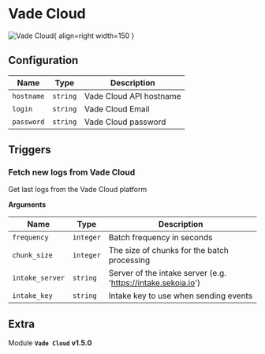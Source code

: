 # Vade Cloud

![Vade Cloud](/assets/playbooks/library/vade-cloud.png){ align=right width=150 }



## Configuration

| Name      |  Type   |  Description  |
| --------- | ------- | --------------------------- |
| `hostname` | `string` | Vade Cloud API hostname |
| `login` | `string` | Vade Cloud Email |
| `password` | `string` | Vade Cloud password |

## Triggers

### Fetch new logs from Vade Cloud

Get last logs from the Vade Cloud platform

**Arguments**

| Name      |  Type   |  Description  |
| --------- | ------- | --------------------------- |
| `frequency` | `integer` | Batch frequency in seconds |
| `chunk_size` | `integer` | The size of chunks for the batch processing |
| `intake_server` | `string` | Server of the intake server (e.g. 'https://intake.sekoia.io') |
| `intake_key` | `string` | Intake key to use when sending events |


## Extra

Module **`Vade Cloud` v1.5.0**